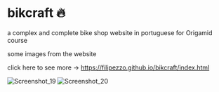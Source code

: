 # bikcraft :fire:

a complex and complete bike shop website in portuguese for Origamid course 

some images from the website

click here to see more -> https://filipezzo.github.io/bikcraft/index.html

![Screenshot_19](https://user-images.githubusercontent.com/109238541/224553463-ec9c001f-9d2c-43f6-887b-fb2686aaed8c.png)
![Screenshot_20](https://user-images.githubusercontent.com/109238541/224553466-84f40358-0197-4801-9265-367126827b88.png)


